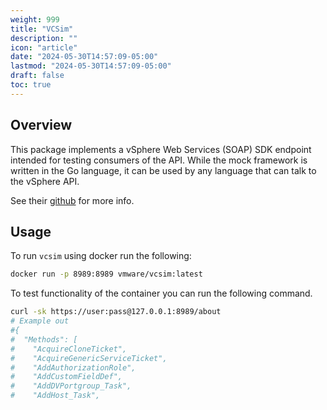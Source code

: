 ```yaml
---
weight: 999
title: "VCSim"
description: ""
icon: "article"
date: "2024-05-30T14:57:09-05:00"
lastmod: "2024-05-30T14:57:09-05:00"
draft: false
toc: true
---
```


## Overview

This package implements a vSphere Web Services (SOAP) SDK endpoint intended for testing consumers of the API. While the mock framework is written in the Go language, it can be used by any language that can talk to the vSphere API.

See their [github](https://github.com/vmware/govmomi/tree/master/vcsim) for more info.

## Usage

To run `vcsim` using docker run the following: 

```bash
docker run -p 8989:8989 vmware/vcsim:latest
```

To test functionality of the container you can run the following command. 

```bash
curl -sk https://user:pass@127.0.0.1:8989/about
# Example out
#{
#  "Methods": [
#    "AcquireCloneTicket",
#    "AcquireGenericServiceTicket",
#    "AddAuthorizationRole",
#    "AddCustomFieldDef",
#    "AddDVPortgroup_Task",
#    "AddHost_Task",
```